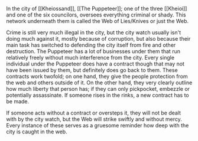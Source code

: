In the city of [[Kheiossand]], [[The Puppeteer]]; one of the three [[Kheioi]] and one of the six councilors, oversees everything criminal or shady. This network underneath them is called the Web of Lies/Knives or just the Web.

Crime is still very much illegal in the city, but the city watch usually isn't doing much against it, mostly because of corruption, but also because their main task has switched to defending the city itself from fire and other destruction. The Puppeteer has a lot of businesses under them that run relatively freely without much interference from the city. Every single individual under the Puppeteer does have a contract though that may not have been issued by them, but definitely does go back to them. These contracts work twofold; on one hand, they give the people protection from the web and others outside of it. On the other hand, they very clearly outline how much liberty that person has; if they can only pickpocket, embezzle or potentially assassinate. If someone rises in the rinks, a new contract has to be made.

If someone acts without a contract or oversteps it, they will not be dealt with by the city watch, but the Web will strike swiftly and without mercy. Every instance of these serves as a gruesome reminder how deep with the city is caught in the web.